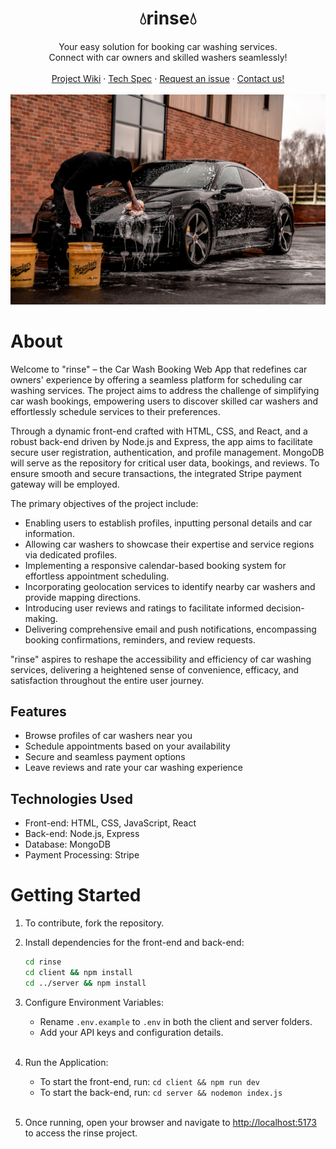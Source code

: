 <h1 align="center"></h1>
<h1 align="center">💧rinse💧
  <a href="https://github.com/dancarlton/rinse"></a>
</h1>

<div align="center">
  Your easy solution for booking car washing services.
  <br/>
  Connect with car owners and skilled washers seamlessly!
  <br/>
  <br/>
  <a href="https://github.com/dancarlton/rinse/wiki">Project Wiki</a>
  ·
  <a href="https://github.com/dancarlton/rinse/wiki/Tech-Spec">Tech Spec</a>
  ·
  <!-- ·
  <a href="https://github.com/Together-100Devs/Together/wiki/04-Contributing">Contributing guide</a>
  · -->
  <!-- <a href="https://together.cyclic.app/"><strong>Link to project</strong></a>
  · -->
  <a href="https://github.com/dancarlton/rinse/issues">Request an issue</a>
  ·
  <a href="https://discord.com/channels/735923219315425401/1140386179414511738">Contact us!</a>
</div>

<!-- <div align="center" id="top">
<table>
  <tr>
    <td valign="top" style="width:30%">
      <details open="open">
  <summary>Table of Contents</summary>

- [About](#about)
  - [Features](#features)
  - [Technologies Used](#technologies-used)
  - [Getting Started](#getting-started)
</table>
</div> -->

</br>
<td valign="top" style="width:30%">
    <img src="frontend/src/assets/images/rinse-cover.jpeg" alt="Guy washing a porsche"/>
</td>
</br>

# About

Welcome to "rinse" – the Car Wash Booking Web App that redefines car owners' experience by offering a seamless platform for scheduling car washing services. The project aims to address the challenge of simplifying car wash bookings, empowering users to discover skilled car washers and effortlessly schedule services to their preferences.

Through a dynamic front-end crafted with HTML, CSS, and React, and a robust back-end driven by Node.js and Express, the app aims to facilitate secure user registration, authentication, and profile management. MongoDB will serve as the repository for critical user data, bookings, and reviews. To ensure smooth and secure transactions, the integrated Stripe payment gateway will be employed.

The primary objectives of the project include:

- Enabling users to establish profiles, inputting personal details and car information.
- Allowing car washers to showcase their expertise and service regions via dedicated profiles.
- Implementing a responsive calendar-based booking system for effortless appointment scheduling.
- Incorporating geolocation services to identify nearby car washers and provide mapping directions.
- Introducing user reviews and ratings to facilitate informed decision-making.
- Delivering comprehensive email and push notifications, encompassing booking confirmations, reminders, and review requests.

"rinse" aspires to reshape the accessibility and efficiency of car washing services, delivering a heightened sense of convenience, efficacy, and satisfaction throughout the entire user journey.

## Features

- Browse profiles of car washers near you
- Schedule appointments based on your availability
- Secure and seamless payment options
- Leave reviews and rate your car washing experience

## Technologies Used

- Front-end: HTML, CSS, JavaScript, React
- Back-end: Node.js, Express
- Database: MongoDB
- Payment Processing: Stripe

# Getting Started

1. To contribute, fork the repository.

2. Install dependencies for the front-end and back-end:

   ```bash
   cd rinse
   cd client && npm install
   cd ../server && npm install
   ```

3. Configure Environment Variables:

   - Rename `.env.example` to `.env` in both the client and server folders.
   - Add your API keys and configuration details.
     <br/>
     <br/>

4. Run the Application:

   - To start the front-end, run: `cd client && npm run dev`
   - To start the back-end, run: `cd server && nodemon index.js`
     <br/>
     <br/>

5. Once running, open your browser and navigate to [http://localhost:5173](http://localhost:5173) to access the rinse project.
